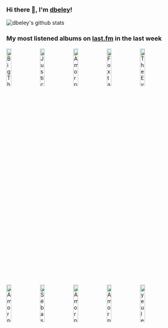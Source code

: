 ### Hi there 👋, I'm [dbeley](https://dbeley.ovh/en)!

![dbeley's github stats](https://github-readme-stats.vercel.app/api?username=dbeley)

### My most listened albums on [last.fm](https://www.last.fm/user/d_beley) in the last week

[<img src='https://lastfm.freetls.fastly.net/i/u/300x300/2564874af4af9498e7227367968adad3.jpg' width='16%' height='16%' alt='Big Thief - Dragon New Warm Mountain I Believe In You'>](https://www.last.fm/music/big%2bthief/dragon%2bnew%2bwarm%2bmountain%2bi%2bbelieve%2bin%2byou)&nbsp;
[<img src='https://lastfm.freetls.fastly.net/i/u/300x300/3c3daee0839bdb9ae8a0ce1dad86d275.jpg' width='16%' height='16%' alt='Justice - Woman Worldwide'>](https://www.last.fm/music/justice/woman%2bworldwide)&nbsp;
[<img src='https://lastfm.freetls.fastly.net/i/u/300x300/79037520456541c8892dde8334d73ebe.png' width='16%' height='16%' alt='Amorphis - The Beginning of Times'>](https://www.last.fm/music/amorphis/the%2bbeginning%2bof%2btimes)&nbsp;
[<img src='https://lastfm.freetls.fastly.net/i/u/300x300/4a3e3cd1ee1fdbbfa088907bb791f1b9.jpg' width='16%' height='16%' alt='Foxtails - fawn'>](https://www.last.fm/music/foxtails/fawn)&nbsp;
[<img src='https://lastfm.freetls.fastly.net/i/u/300x300/45a6320eae01c4bb9cf0071268c68232.jpg' width='16%' height='16%' alt='The Evens - The Evens'>](https://www.last.fm/music/the%2bevens/the%2bevens)&nbsp;
<br>
[<img src='https://lastfm.freetls.fastly.net/i/u/300x300/7abcc501e4ea4945b9c894b6a56df0d0.png' width='16%' height='16%' alt='Amorphis - Circle'>](https://www.last.fm/music/amorphis/circle)&nbsp;
[<img src='https://lastfm.freetls.fastly.net/i/u/300x300/7ac1e092667f4968c969d81a2333de9a.png' width='16%' height='16%' alt='Sébastien Tellier - Lincroyable vérité'>](https://www.last.fm/music/s%25c3%25a9bastien%2btellier/l%2527incroyable%2bv%25c3%25a9rit%25c3%25a9)&nbsp;
[<img src='https://lastfm.freetls.fastly.net/i/u/300x300/add6e4d7b9e07fd45ab8bc88041b949c.jpg' width='16%' height='16%' alt='Amorphis - Halo'>](https://www.last.fm/music/amorphis/halo)&nbsp;
[<img src='https://lastfm.freetls.fastly.net/i/u/300x300/0be56102ab67e64ce824fd6b4017056b.jpg' width='16%' height='16%' alt='Amorphis - Under The Red Cloud'>](https://www.last.fm/music/amorphis/under%2bthe%2bred%2bcloud)&nbsp;
[<img src='https://lastfm.freetls.fastly.net/i/u/300x300/ef4eb7f2cc80106904023752710997cf.jpg' width='16%' height='16%' alt='yeule - Serotonin II'>](https://www.last.fm/music/yeule/serotonin%2bii)&nbsp;
<br>
